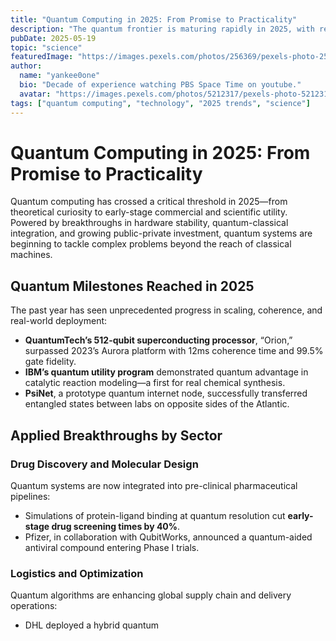 ```yaml
---
title: "Quantum Computing in 2025: From Promise to Practicality"
description: "The quantum frontier is maturing rapidly in 2025, with real-world applications emerging in chemistry, logistics, cybersecurity, and AI integration."
pubDate: 2025-05-19
topic: "science"
featuredImage: "https://images.pexels.com/photos/256369/pexels-photo-256369.jpeg"
author:
  name: "yankee0one"
  bio: "Decade of experience watching PBS Space Time on youtube."
  avatar: "https://images.pexels.com/photos/5212317/pexels-photo-5212317.jpeg"
tags: ["quantum computing", "technology", "2025 trends", "science"]
---
```


# Quantum Computing in 2025: From Promise to Practicality

Quantum computing has crossed a critical threshold in 2025—from theoretical curiosity to early-stage commercial and scientific utility. Powered by breakthroughs in hardware stability, quantum-classical integration, and growing public-private investment, quantum systems are beginning to tackle complex problems beyond the reach of classical machines.

## Quantum Milestones Reached in 2025

The past year has seen unprecedented progress in scaling, coherence, and real-world deployment:

- **QuantumTech’s 512-qubit superconducting processor**, “Orion,” surpassed 2023’s Aurora platform with 12ms coherence time and 99.5% gate fidelity.
- **IBM’s quantum utility program** demonstrated quantum advantage in catalytic reaction modeling—a first for real chemical synthesis.
- **PsiNet**, a prototype quantum internet node, successfully transferred entangled states between labs on opposite sides of the Atlantic.

## Applied Breakthroughs by Sector

### Drug Discovery and Molecular Design

Quantum systems are now integrated into pre-clinical pharmaceutical pipelines:

- Simulations of protein-ligand binding at quantum resolution cut **early-stage drug screening times by 40%**.
- Pfizer, in collaboration with QubitWorks, announced a quantum-aided antiviral compound entering Phase I trials.

### Logistics and Optimization

Quantum algorithms are enhancing global supply chain and delivery operations:

- DHL deployed a hybrid quantum
